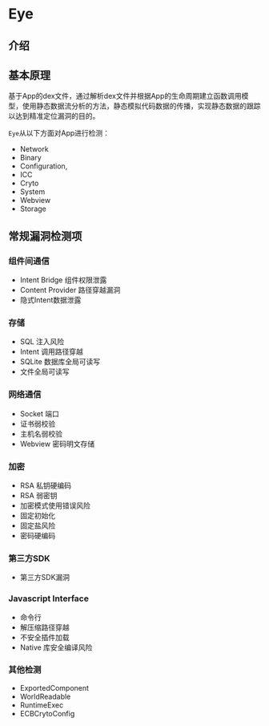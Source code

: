 # Eye

## 介绍

## 基本原理

基于App的dex文件，通过解析dex文件并根据App的生命周期建立函数调用模型，使用静态数据流分析的方法，静态模拟代码数据的传播，实现静态数据的跟踪以达到精准定位漏洞的目的。

```Eye```从以下方面对App进行检测：

* Network
* Binary
* Configuration,
* ICC
* Cryto
* System
* Webview
* Storage

## 常规漏洞检测项

### 组件间通信

* Intent Bridge 组件权限泄露
* Content Provider 路径穿越漏洞
* 隐式Intent数据泄露

### 存储

* SQL 注入风险
* Intent 调用路径穿越
* SQLite 数据库全局可读写
* 文件全局可读写

### 网络通信

* Socket 端口
* 证书弱校验
* 主机名弱校验
* Webview 密码明文存储

### 加密

* RSA 私钥硬编码
* RSA 弱密钥
* 加密模式使用错误风险
* 固定初始化
* 固定盐风险
* 密码硬编码

### 第三方SDK

* 第三方SDK漏洞

### Javascript Interface

* 命令行
* 解压缩路径穿越
* 不安全插件加载
* Native 库安全编译风险

### 其他检测

* ExportedComponent 
* WorldReadable
* RuntimeExec
* ECBCrytoConfig

